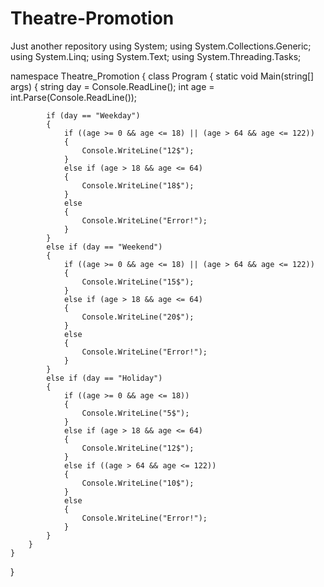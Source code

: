 # Theatre-Promotion
Just another repository
using System;
using System.Collections.Generic;
using System.Linq;
using System.Text;
using System.Threading.Tasks;

namespace Theatre_Promotion
{
    class Program
    {
        static void Main(string[] args)
        {
            string day = Console.ReadLine();
            int age = int.Parse(Console.ReadLine());

            if (day == "Weekday")
            {
                if ((age >= 0 && age <= 18) || (age > 64 && age <= 122))
                {
                    Console.WriteLine("12$");
                }
                else if (age > 18 && age <= 64)
                {
                    Console.WriteLine("18$");
                }
                else
                {
                    Console.WriteLine("Error!");
                }
            }
            else if (day == "Weekend")
            {
                if ((age >= 0 && age <= 18) || (age > 64 && age <= 122))
                {
                    Console.WriteLine("15$");
                }
                else if (age > 18 && age <= 64)
                {
                    Console.WriteLine("20$");
                }
                else
                {
                    Console.WriteLine("Error!");
                }
            }
            else if (day == "Holiday")
            {
                if ((age >= 0 && age <= 18))
                {
                    Console.WriteLine("5$");
                }
                else if (age > 18 && age <= 64)
                {
                    Console.WriteLine("12$");
                }
                else if ((age > 64 && age <= 122))
                {
                    Console.WriteLine("10$");
                }
                else
                {
                    Console.WriteLine("Error!");
                }
            }
        }
    }
}
